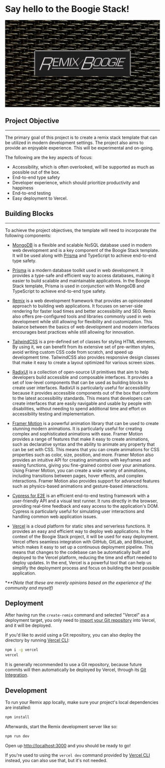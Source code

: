 # Say hello to the Boogie Stack!

![The Remix Boogie Stack](/app/assets/boogie-stack.png)

## Project Objective

---

The primary goal of this project is to create a remix stack template that can be utilized in modern development settings. The project also aims to provide an enjoyable experience. This will be experimental and on-going.

The following are the key aspects of focus:

- Accessibility, which is often overlooked, will be supported as much as possible out of the box.
- End-to-end type safety
- Developer experience, which should prioritize productivity and happiness
- End-to-end testing
- Easy deployment to Vercel.

## Building Blocks

---

To achieve the project objectives, the template will need to incorporate the following components:

- [MongoDB](http://mongodb.com/) is a flexible and scalable NoSQL database used in modern web development and is a key component of the Boogie Stack template. It will be used along with [Prisma](http://prisma.io/) and TypeScript to achieve end-to-end type safety.

- [Prisma](http://prisma.io/) is a modern database toolkit used in web development. It provides a type-safe and efficient way to access databases, making it easier to build scalable and maintainable applications. In the Boogie Stack template, Prisma is used in conjunction with MongoDB and TypeScript to achieve end-to-end type safety.

- [Remix](http://remix.run/) is a web development framework that provides an opinionated approach to building web applications. It focuses on server-side rendering for faster load times and better accessibility and SEO. Remix also offers pre-configured tools and libraries commonly used in web development while still allowing for flexibility and customization. This balance between the basics of web development and modern interfaces encourages best practices while still allowing for innovation.

- [TailwindCSS](https://tailwindcss.com/) is a pre-defined set of classes for styling HTML elements. By using it, we can benefit from its extensive set of pre-written styles, avoid writing custom CSS code from scratch, and speed up development time. TailwindCSS also provides responsive design classes that make it easy to create a layout optimized for various screen sizes.

- [RadixUI](https://www.radix-ui.com/) is a collection of open-source UI primitives that aim to help developers build accessible and composable interfaces. It provides a set of low-level components that can be used as building blocks to create user interfaces. RadixUI is particularly useful for accessibility because it provides accessible components out of the box that conform to the latest accessibility standards. This means that developers can create interfaces that are easily navigable and usable by people with disabilities, without needing to spend additional time and effort on accessibility testing and implementation.

- [Framer Motion](https://www.framer.com/motion/) is a powerful animation library that can be used to create stunning modern animations. It is particularly useful for creating complex and sophisticated animations with ease. Framer Motion provides a range of features that make it easy to create animations, such as declarative syntax and the ability to animate any property that can be set with CSS. This means that you can create animations for CSS properties such as color, size, position, and more. Framer Motion also provides an intuitive API for creating animations with keyframes and easing functions, giving you fine-grained control over your animations. Using Framer Motion, you can create a wide variety of animations, including transitions between pages, hover effects, and complex interactions. Framer Motion also provides support for advanced features such as physics-based animations and gesture-based interactions.

- [Cypress for E2E](https://www.cypress.io/) is an efficient end-to-end testing framework with a user-friendly API and a visual test runner. It runs directly in the browser, providing real-time feedback and easy access to the application's DOM. Cypress is particularly useful for simulating user interactions and handling common web application issues.

- [Vercel](https://vercel.com/) is a cloud platform for static sites and serverless functions. It provides an easy and efficient way to deploy web applications. In the context of the Boogie Stack project, it will be used for easy deployment. Vercel offers seamless integration with GitHub, GitLab, and Bitbucket, which makes it easy to set up a continuous deployment pipeline. This means that changes to the codebase can be automatically built and deployed to the Vercel platform, reducing the time and effort needed to deploy updates. In the end, Vercel is a powerful tool that can help us simplify the deployment process and focus on building the best possible application.

\*_\*\*(Note that these are merely opinions based on the experience of the community and myself)_

## Deployment

After having run the `create-remix` command and selected "Vercel" as a deployment target, you only need to [import your Git repository](https://vercel.com/new) into Vercel, and it will be deployed.

If you'd like to avoid using a Git repository, you can also deploy the directory by running [Vercel CLI](https://vercel.com/cli):

```sh
npm i -g vercel
vercel
```

It is generally recommended to use a Git repository, because future commits will then automatically be deployed by Vercel, through its [Git Integration](https://vercel.com/docs/concepts/git).

## Development

To run your Remix app locally, make sure your project's local dependencies are installed:

```sh
npm install
```

Afterwards, start the Remix development server like so:

```sh
npm run dev
```

Open up [http://localhost:3000](http://localhost:3000) and you should be ready to go!

If you're used to using the `vercel dev` command provided by [Vercel CLI](https://vercel.com/cli) instead, you can also use that, but it's not needed.
